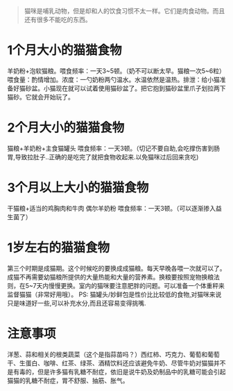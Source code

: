 > 猫咪是哺乳动物，但是却和人的饮食习惯不太一样。它们是肉食动物。而且还有很多不能吃的东西。
# 1个月大小的猫猫食物
羊奶粉+泡软猫粮。喂食频率：一天3~5顿。（奶不可以断太早。猫粮一次5~6粒）喂食量：酌情增加。浓度：一勺奶粉两勺温水。水温依然是温热。排泄：给小猫准备好猫砂盆。小猫现在就可以试着使用猫砂盆了。把它抱到猫砂盆里爪子划拉两下猫砂。它就会开始玩了。
# 2个月大小的猫猫食物
猫粮+羊奶粉+主食猫罐头 喂食频率：一天3顿。（切记不要自助,会吃撑伤害到肠胃,导致拉肚子..正确的是吃完了就把食物收起来.以免猫咪过后回来贪吃)
# 3个月以上大小的猫猫食物
干猫粮+适当的鸡胸肉和牛肉 偶尔羊奶粉 喂食频率：一天3顿。（可以逐渐掺入益生菌了）
# 1岁左右的猫猫食物
第三个时期是成猫期。这个时候吃的要换成成猫粮。每天早晚各喂一次就可以了。成猫不再需要幼猫粮所提供的大量热能和大量的营养素。换粮要按照宠物换粮法则，在5~7天内慢慢更换。室内的猫咪要注意肥胖的问题。可以准备一个体重秤来监督猫猫（非常好用哦）。
PS: 猫罐头/妙鲜包是性价比比较低的食物,对猫咪来说只是味道好一些,可以补充水分,而且还容易变得挑嘴.

# 注意事项
洋葱、蒜和相关的根类蔬菜（这个是指蒜苗吗？）西红柿、巧克力、葡萄和葡萄干、生蛋白、咖啡、红茶、绿茶、酒精饮料还应该避免牛奶、尽管牛奶对猫猫并不是有毒的，但是许多猫有乳糖不耐症，依旧是说牛奶及奶制品中的乳糖可能会引起猫猫的乳糖不耐症，胃不舒服、抽筋、胀气。
